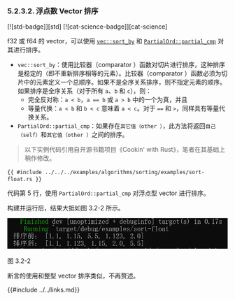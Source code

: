 ### 5.2.3.2. 浮点数 Vector 排序

[![std-badge]][std] [![cat-science-badge]][cat-science]

f32 或 f64 的 vector，可以使用 [`vec::sort_by`] 和 [`PartialOrd::partial_cmp`] 对其进行排序。

- `vec::sort_by`：使用比较器（comparator ）函数对切片进行排序，这种排序是稳定的（即不重新排序相等的元素）。比较器（comparator ）函数必须为切片中的元素定义一个总顺序。如果不是全序关系排序，则不指定元素的顺序。如果排序是全序关系（对于所有 `a`、`b` 和 `c`），则：
  - 完全反对称：`a < b`，`a == b` 或 `a > b` 中的一个为真，并且
  - 等量代换：`a < b` 和 `b < c` 意味着 `a < c`。对于 `==` 和 `>`，同样具有等量代换关系。
- `PartialOrd::partial_cmp`：如果存在`其它值（other ）`，此方法将返回`自己（self）`和`其它值（other ）`之间的排序。

> 以下实例代码引用自开源书籍项目《Cookin' with Rust》，笔者在其基础上稍作修改。

```rust,edition2018
{{ #include ../../../examples/algorithms/sorting/examples/sort-float.rs }}
```

代码第 5 行，使用 `PartialOrd::partial_cmp` 对浮点型 vector 进行排序。

构建并运行后，结果大抵如图 3.2-2 所示。

![sort-float](../../css/algorithms/sort-float.png)

图 3.2-2

断言的使用和整型 vector 排序类似，不再赘述。

[`vec::sort_by`]: https://doc.rust-lang.org/std/primitive.slice.html#method.sort_by
[`PartialOrd::partial_cmp`]: https://doc.rust-lang.org/std/cmp/trait.PartialOrd.html#tymethod.partial_cmp

{{#include ../../links.md}}
